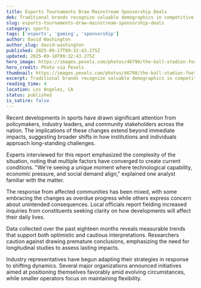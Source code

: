 ```yaml
---
title: Esports Tournaments Draw Mainstream Sponsorship Deals
dek: Traditional brands recognize valuable demographics in competitive gaming
slug: esports-tournaments-draw-mainstream-sponsorship-deals
category: sports
tags: ['esports', 'gaming', 'sponsorship']
author: David Washington
author_slug: david-washington
published: 2025-09-17T09:32:43.275Z
updated: 2025-09-18T09:32:43.275Z
hero_image: https://images.pexels.com/photos/46798/the-ball-stadion-football-the-pitch-46798.jpeg?auto=compress&cs=tinysrgb&w=1200
hero_credit: Photo via Pexels
thumbnail: https://images.pexels.com/photos/46798/the-ball-stadion-football-the-pitch-46798.jpeg?auto=compress&cs=tinysrgb&w=400
excerpt: Traditional brands recognize valuable demographics in competitive gaming
reading_time: 4
location: Los Angeles, CA
status: published
is_satire: false
---
```


Recent developments in sports have drawn significant attention from policymakers, industry leaders, and community stakeholders across the nation. The implications of these changes extend beyond immediate impacts, suggesting broader shifts in how institutions and individuals approach long-standing challenges.

Experts interviewed for this report emphasized the complexity of the situation, noting that multiple factors have converged to create current conditions. "We're seeing a unique moment where technological capability, economic pressure, and social demand align," explained one analyst familiar with the matter.

The response from affected communities has been mixed, with some embracing the changes as overdue progress while others express concern about unintended consequences. Local officials report fielding increased inquiries from constituents seeking clarity on how developments will affect their daily lives.

Data collected over the past eighteen months reveals measurable trends that support both optimistic and cautious interpretations. Researchers caution against drawing premature conclusions, emphasizing the need for longitudinal studies to assess lasting impacts.

Industry representatives have begun adapting their strategies in response to shifting dynamics. Several major organizations announced initiatives aimed at positioning themselves favorably amid evolving circumstances, while smaller operators focus on maintaining flexibility.